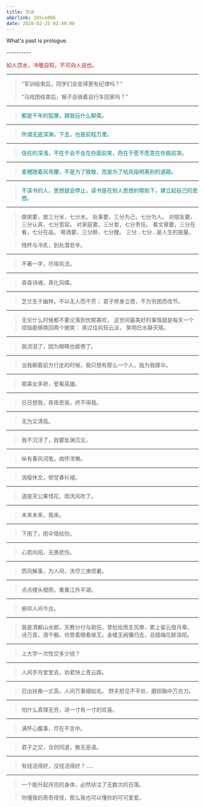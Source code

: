 ```yaml
---
title: 饮水
abbrlink: 105ce006
date: 2020-02-25 02:49:00
---
```

What's past is prologue.

<!--more-->----------

>
<font color='FireBrick'>如人饮水，冷暖自知，不可向人说也。


----------

>"军训结束后，同学们会变得更有纪律吗？"
>
>"马戏团结束后，猴子会骑着自行车回家吗？"


----------
><font color='Teal '>都是千年的狐狸，跟我玩什么聊斋。


----------
><font color='Teal '>所谓无底深渊，下去，也是前程万里。


----------
><font color='Teal '>信任的深浅，不在于会不会在你面前笑，而在于愿不愿意在你面前哭。


----------
><font color='Teal '>麦穗随着风弯腰，不是为了致敬，而是为了给风指明离别的道路。


----------
><font color='Teal '>不读书的人，思想就会停止。读书是在别人思想的帮助下，建立起自己的思想。


----------

>   做粥要，放三分米，七分水。
>   处事要，三分为己，七分为人。
>   对朋友要，三分认真，七分宽容。
>   对家庭要，三分爱，七分责任。
>   看文章要，三分在看，七分在品。
>   喝酒要，三分醉，七分醒。
>   三分...七分...是人生的掂量。





> 残杯与冷炙，到处潜悲辛。



----------

> 不著一字，尽得风流。



----------

> 杳杳诗魂，真化凤蝶。



----------

> 芝兰生于幽林，不以无人而不芳；
> 君子修身立德，不为穷困而改节。



----------

> 无论什么时候都不要沦落到忧郁寡欢，
> 这世间最美好的事情就是每天一个烦恼能够换回两个微笑：
> 笑过往风轻云淡，
> 笑明日水静天晴。



----------

> 我流泪了，因为眼睛也疲倦了。



----------

> 当我朝着前方行走的时候，我只想有那么一个人，独为我撑伞。



----------

> 那美女多娇，爱看英雄。



----------

> 日日想我，夜夜思我，终不得我。



----------

> 无为又清高。



----------

> 我不沉浮了，我要坠渊沉沦。



----------

> 纵有春风词笔，病怀浑懒。



----------

> 消瘦休文，顿觉春衫褪。



----------

> 道是天公果惜花，雨洗风吹了。



----------

> 未来未来，我来。



----------

> 下雨了，雨伞借给你。



----------

> 心若向阳，无畏悲伤。



----------

> 西风解事，为人间，洗尽三庚烦暑。



----------

> 点点楼头细雨，重重江外平湖。



----------

> 俯仰人间今古。



----------

> 我是清都山水郎，天教分付与疏狂。曾批给雨支风劵，累上留云借月章。
> 诗万首，酒千觞。何曾着眼看侯王。金楼玉阙慵归去，且插梅花醉洛阳。



----------

> 上大学一次性交多少钱？



----------

> 人间岁月堂堂去，劝君快上青云路。



----------

> 日出扶桑一丈高，人间万事细如毛。
> 野夫怒见不平处，磨损胸中万古刀。



----------

> 怕什么真理无穷，进一寸有一寸的欢喜。



----------

> 满怀心腹事，尽在不言中。



----------

> 君子之交，合则同道，散无恶语。



----------

> 有钱活得好，没钱活得好？.....



----------

> 一个能升起月亮的身体，必然驮注了无数次的日落。



> 你懂我的奇奇怪怪，那么我也可以懂你的可可爱爱。

